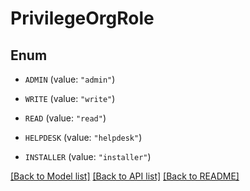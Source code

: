 # PrivilegeOrgRole

## Enum


* `ADMIN` (value: `"admin"`)

* `WRITE` (value: `"write"`)

* `READ` (value: `"read"`)

* `HELPDESK` (value: `"helpdesk"`)

* `INSTALLER` (value: `"installer"`)


[[Back to Model list]](../README.md#documentation-for-models) [[Back to API list]](../README.md#documentation-for-api-endpoints) [[Back to README]](../README.md)


